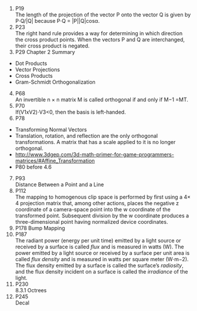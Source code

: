 1. P19  
 The length of the projection of the vector P onto the vector Q is given by
P⋅Q/|Q| because P⋅Q = |P||Q|cosα.
2. P23  
The right hand rule provides a way for determining in which direction the
cross product points. When the vectors P and Q are interchanged, their cross product is negated.
3. P29 Chapter 2 Summary
 * Dot Products
 * Vector Projections
 * Cross Products
 * Gram-Schmidt Orthogonalization
4. P68  
 An invertible n × n matrix M is called orthogonal if and only if
M−1 =MT.
5. P70  
If(V1xV2)⋅V3<0, then the basis is left-handed.
6. P78  
 * Transforming Normal Vectors
 * Translation, rotation, and reflection are the only orthogonal transformations. A matrix that has a scale applied to it is no longer orthogonal.
 * http://www.3dgep.com/3d-math-primer-for-game-programmers-matrices/#Affine_Transformation
 * P80 before 4.6
7. P93  
Distance Between a Point and a Line
8. P112  
The mapping to homogenous clip space is performed by first using a 4× 4 projection matrix that, among other actions, places the negative z coordinate of a camera-space point into the w coordinate of the transformed point. Subsequent division by the w coordinate produces a three-dimensional point having normalized
device coordinates.
9. P178 Bump Mapping
10. P187  
The radiant power (energy per unit time) emitted by a light source or
received by a surface is called *flux* and is measured in watts (W). The power
emitted by a light source or received by a surface per unit area is called *flux density*
and is measured in watts per square meter (W⋅m−2). The flux density emitted
by a surface is called the surface’s *radiosity*, and the flux density incident on a
surface is called the *irradiance* of the light.
11. P230  
8.3.1 Octrees
12. P245  
Decal

